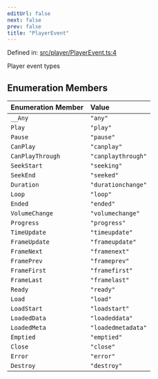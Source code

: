```yaml
---
editUrl: false
next: false
prev: false
title: "PlayerEvent"
---
```


Defined in: [src/player/PlayerEvent.ts:4](https://github.com/jaames/flipnote.js/blob/fa9305c29e8ec1c9100d20a6b44d2fa614eb1888/src/player/PlayerEvent.ts#L4)

Player event types

## Enumeration Members

| Enumeration Member | Value |
| :------ | :------ |
| <a id="__any"></a> `__Any` | `"any"` |
| <a id="play"></a> `Play` | `"play"` |
| <a id="pause"></a> `Pause` | `"pause"` |
| <a id="canplay"></a> `CanPlay` | `"canplay"` |
| <a id="canplaythrough"></a> `CanPlayThrough` | `"canplaythrough"` |
| <a id="seekstart"></a> `SeekStart` | `"seeking"` |
| <a id="seekend"></a> `SeekEnd` | `"seeked"` |
| <a id="duration"></a> `Duration` | `"durationchange"` |
| <a id="loop"></a> `Loop` | `"loop"` |
| <a id="ended"></a> `Ended` | `"ended"` |
| <a id="volumechange"></a> `VolumeChange` | `"volumechange"` |
| <a id="progress"></a> `Progress` | `"progress"` |
| <a id="timeupdate"></a> `TimeUpdate` | `"timeupdate"` |
| <a id="frameupdate"></a> `FrameUpdate` | `"frameupdate"` |
| <a id="framenext"></a> `FrameNext` | `"framenext"` |
| <a id="frameprev"></a> `FramePrev` | `"frameprev"` |
| <a id="framefirst"></a> `FrameFirst` | `"framefirst"` |
| <a id="framelast"></a> `FrameLast` | `"framelast"` |
| <a id="ready"></a> `Ready` | `"ready"` |
| <a id="load"></a> `Load` | `"load"` |
| <a id="loadstart"></a> `LoadStart` | `"loadstart"` |
| <a id="loadeddata"></a> `LoadedData` | `"loadeddata"` |
| <a id="loadedmeta"></a> `LoadedMeta` | `"loadedmetadata"` |
| <a id="emptied"></a> `Emptied` | `"emptied"` |
| <a id="close"></a> `Close` | `"close"` |
| <a id="error"></a> `Error` | `"error"` |
| <a id="destroy"></a> `Destroy` | `"destroy"` |
